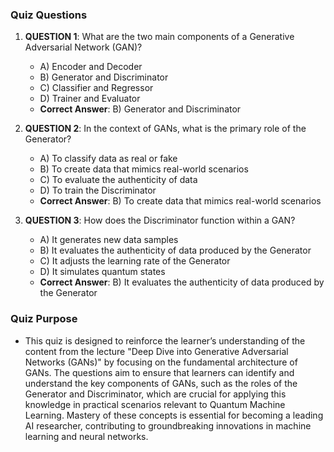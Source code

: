 ### Quiz Questions ###

1. **QUESTION 1**: What are the two main components of a Generative Adversarial Network (GAN)?
   - A) Encoder and Decoder
   - B) Generator and Discriminator
   - C) Classifier and Regressor
   - D) Trainer and Evaluator
   - **Correct Answer**: B) Generator and Discriminator

2. **QUESTION 2**: In the context of GANs, what is the primary role of the Generator?
   - A) To classify data as real or fake
   - B) To create data that mimics real-world scenarios
   - C) To evaluate the authenticity of data
   - D) To train the Discriminator
   - **Correct Answer**: B) To create data that mimics real-world scenarios

3. **QUESTION 3**: How does the Discriminator function within a GAN?
   - A) It generates new data samples
   - B) It evaluates the authenticity of data produced by the Generator
   - C) It adjusts the learning rate of the Generator
   - D) It simulates quantum states
   - **Correct Answer**: B) It evaluates the authenticity of data produced by the Generator

### Quiz Purpose ###

- This quiz is designed to reinforce the learner’s understanding of the content from the lecture "Deep Dive into Generative Adversarial Networks (GANs)" by focusing on the fundamental architecture of GANs. The questions aim to ensure that learners can identify and understand the key components of GANs, such as the roles of the Generator and Discriminator, which are crucial for applying this knowledge in practical scenarios relevant to Quantum Machine Learning. Mastery of these concepts is essential for becoming a leading AI researcher, contributing to groundbreaking innovations in machine learning and neural networks.
